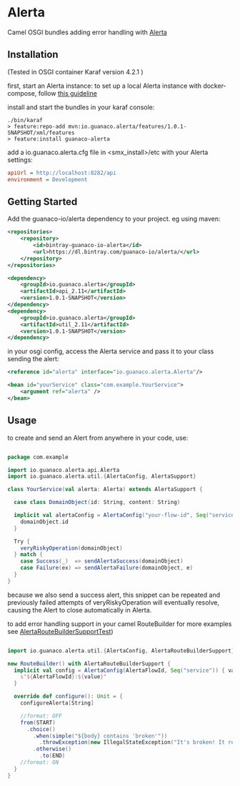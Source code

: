 # Alerta

Camel OSGI bundles adding error handling with [Alerta](https://alerta.io/)


## Installation
(Tested in OSGI container Karaf version 4.2.1 )

first, start an Alerta instance:
to set up a local Alerta instance with docker-compose, follow [this guideline](https://github.com/guanaco-io/alerta/wiki/Bootstrap-a-local-Alerta-instance-with-docker-compose)

install and start the bundles in your karaf console:
```
./bin/karaf
> feature:repo-add mvn:io.guanaco.alerta/features/1.0.1-SNAPSHOT/xml/features
> feature:install guanaco-alerta
```

add a io.guanaco.alerta.cfg file in <smx_install>/etc with your Alerta settings:
```ini
apiUrl = http://localhost:8282/api
environment = Development
```

## Getting Started

Add the guanaco-io/alerta dependency to your project.
eg using maven:
```xml
<repositories>
    <repository>
        <id>bintray-guanaco-io-alerta</id>
        <url>https://dl.bintray.com/guanaco-io/alerta/</url>
    </repository>
</repositories>

<dependency>
    <groupId>io.guanaco.alerta</groupId>
    <artifactId>api_2.11</artifactId>
    <version>1.0.1-SNAPSHOT</version>
</dependency>
<dependency>
    <groupId>io.guanaco.alerta</groupId>
    <artifactId>util_2.11</artifactId>
    <version>1.0.1-SNAPSHOT</version>
</dependency>
```

in your osgi config, access the Alerta service and pass it to your class sending the alert:
```xml
<reference id="alerta" interface="io.guanaco.alerta.Alerta"/>

<bean id="yourService" class="com.example.YourService">
    <argument ref="alerta" />
</bean>

```

## Usage

to create and send an Alert from anywhere in your code, use:
```scala

package com.example

import io.guanaco.alerta.api.Alerta
import io.guanaco.alerta.util.{AlertaConfig, AlertaSupport}

class YourService(val alerta: Alerta) extends AlertaSupport {

  case class DomainObject(id: String, content: String)

  implicit val alertaConfig = AlertaConfig("your-flow-id", Seq("service1", "service2")) { domainObject: DomainObject =>
    domainObject.id
  }

  Try {
    veryRiskyOperation(domainObject)
  } match {
    case Success(_)  => sendAlertaSuccess(domainObject)
    case Failure(ex) => sendAlertaFailure(domainObject, e)
  }
}
```
because we also send a success alert, this snippet can be repeated and previously failed attempts of veryRiskyOperation will eventually resolve, causing the Alert to close automatically in Alerta.



to add error handling support in your camel RouteBuilder
for more examples see [AlertaRouteBuilderSupportTest](https://github.com/guanaco-io/alerta/blob/master/util/src/test/scala/io/guanaco/alerta/util/AlertaRouteBuilderSupportTest.scala))
```scala

import io.guanaco.alerta.util.{AlertaConfig, AlertaRouteBuilderSupport}

new RouteBuilder() with AlertaRouteBuilderSupport {
  implicit val config = AlertaConfig(AlertaFlowId, Seq("service")) { value: String =>
    s"${AlertaFlowId}:${value}"
  }

  override def configure(): Unit = {
    configureAlerta[String]

    //format: OFF
    from(START)
      .choice()
        .when(simple("${body} contains 'broken'"))
          .throwException(new IllegalStateException("It's broken! It really is broken!!"))
        .otherwise()
          .to(END)
    //format: ON
  }
}
```
